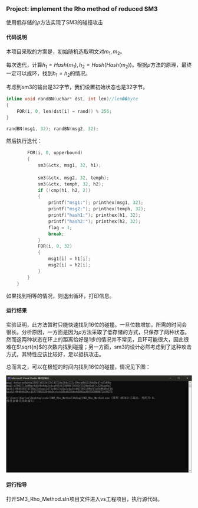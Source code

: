 ### Project: implement the Rho method of reduced SM3

使用低存储的$\rho$方法实现了SM3的碰撞攻击

#### 代码说明

本项目采取的方案是，初始随机选取明文对$m_1,m_2$。

每次迭代，计算$h_1=Hash(m_1),h_2=Hash(Hash(m_2))$。根据$\rho$方法的原理，最终一定可以成环，找到$h_1=h_2$的情况。

考虑到sm3的输出是32字节，我们设置初始状态也是32字节。

```c++
inline void randBN(uchar* dst, int len)//len��byte
{
	FOR(i, 0, len)dst[i] = rand() % 256;
}
```

```c++
randBN(msg1, 32); randBN(msg2, 32);
```

然后执行迭代：

```c++
		FOR(i, 0, upperbound)
		{
			sm3(&ctx, msg1, 32, h1);

			sm3(&ctx, msg2, 32, temph);
			sm3(&ctx, temph, 32, h2);
			if (!cmp(h1, h2, 2))
			{
				printf("msg1:"); printhex(msg1, 32);
				printf("msg2:"); printhex(temph, 32);
				printf("hash1:"); printhex(h1, 32);
				printf("hash2:"); printhex(h2, 32);
				flag = 1;
				break;
			}
			FOR(i, 0, 32)
			{
				msg1[i] = h1[i];
				msg2[i] = h2[i];
			}
		}
	}
```

如果找到相等的情况，则退出循环，打印信息。

#### 运行结果

实验证明，此方法暂时只能快速找到16位的碰撞。一旦位数增加，所需的时间会很长。分析原因，一方面是因为$\rho$方法采取了低存储的方式，只保存了两种状态。然而这两种状态在环上的距离恰好是1步的情况并不常见，且环可能很大，因此很难在$\sqrt{n}$的次数内找到碰撞；另一方面，sm3的设计必然考虑到了这种攻击方式，其特性应该比较好，足以抵抗攻击。

总而言之，可以在极短的时间内找到16位的碰撞，情况见下图：

![image-20220730231414141](./res.png)

#### 运行指导

打开SM3_Rho_Method.sln项目文件进入vs工程项目，执行源代码。